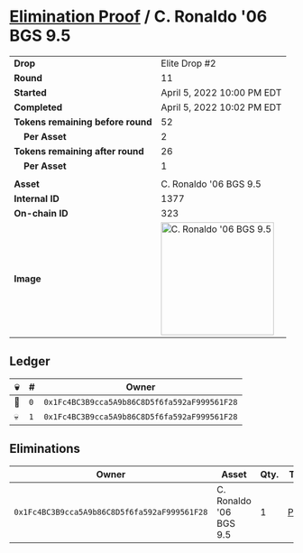 # [Elimination Proof](./readme.md) / C. Ronaldo &#039;06 BGS 9.5

|||
|---|---|
| **Drop** | Elite Drop #2 |
| **Round** | 11 |
| **Started** | April 5, 2022 10:00 PM EDT |
| **Completed** | April 5, 2022 10:02 PM EDT |
| **Tokens remaining before round** | 52 |
| **&nbsp;&nbsp;&nbsp;&nbsp;Per Asset** | 2 |
| **Tokens remaining after round** | 26 |
| **&nbsp;&nbsp;&nbsp;&nbsp;Per Asset** | 1 |
| | |
| **Asset** | C. Ronaldo &#039;06 BGS 9.5 |
| **Internal ID** | 1377 |
| **On-chain ID** | 323 |
| **Image** | <img src="https://tcdn.blokpax.com/95e5eeed-5eea-4e8c-9eed-225ad60e5567/759466ee624c945cfd0613f48e10f4393071987f004873d4c1be01e19ce24a91.png" height="200" alt="C. Ronaldo &#039;06 BGS 9.5" /> |

## Ledger

| 💀 | # | Owner |
| --- | --- | --- |
| 👑 | `0` | `0x1Fc4BC3B9cca5A9b86C8D5f6fa592aF999561F28` |
| 💀 | `1` | `0x1Fc4BC3B9cca5A9b86C8D5f6fa592aF999561F28` |


## Eliminations

| Owner | Asset | Qty. | Transaction |
| --- | --- | --- | --- |
| `0x1Fc4BC3B9cca5A9b86C8D5f6fa592aF999561F28` | C. Ronaldo '06 BGS 9.5 | 1 | [Polygonscan](https://polygonscan.com/tx/0xd8a56f7d178c3a1357a7872212759ebc357268aa28f37c69cc6b979034ca3d8f) |
